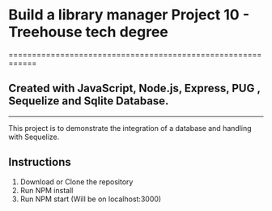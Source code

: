 # Build a library manager Project 10 - Treehouse tech degree
============================================================

## Created with JavaScript, Node.js, Express, PUG , Sequelize and Sqlite Database.
----------------------------------------------------------------------------------

This project is to demonstrate the integration of a database and handling with Sequelize.

## Instructions

1. Download or Clone the repository
2. Run NPM install
3. Run NPM start (Will be on localhost:3000)
